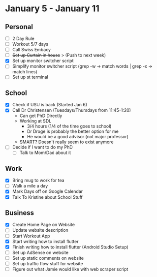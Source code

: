# January 5 - January 11
## Personal
- [ ] 2 Day Rule 
- [ ] Workout 5/7 days 
- [ ] Call Swiss Embacy 
- [ ] ~~Set up Curtain in house~~ > (Push to next week)
- [X] Set up monitor switcher script
- [ ] Simplify monitor switcher script (grep -w -> match words | grep -x -> match lines)
- [ ] Set up st terminal

## School
- [X] Check if USU is back (Started Jan 6)
- [X] Call Dr Christensen (Tuesdays/Thursdays from 11:45-1:20)
    * Can get PhD Directly
    * Working at SDL
        * 3/4 hours (1/4 of the time goes to school)
        * Dr Droge is probably the better option for me
        * He would be a good advisor (not major professor)
    * SMART? Doesn't really seem to exist anymore
- [ ] Decide if I want to do my PhD
    - [ ] Talk to Mom/Dad about it

## Work 
- [X] Bring mug to work for tea
- [ ] Walk a mile a day
- [X] Mark Days off on Google Calendar
- [X] Talk To Kristine about School Stuff

## Business 
- [X] Create Home Page on Website
- [ ] Update website description
- [ ] Start Workout App
- [X] Start writing how to install flutter 
- [X] Finish writing how to install flutter (Android Studio Setup) 
- [ ] Set up AdSense on website 
- [ ] Set up static comments on website 
- [ ] Set up traffic flow stuff for website 
- [ ] Figure out what Jamie would like with web scraper script 
